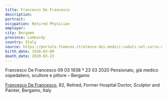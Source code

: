 ```yaml
---
title: Francesco De Francesco
description: 
portrait: 
occupation: Retired Physician
employer: 
city: Bergamo
province: Lombardy
country: Italy 
source: https://portale.fnomceo.it/elenco-dei-medici-caduti-nel-corso-dellepidemia-di-covid-19/
birth_date: 1938-03-09
death_date: 2020-03-23
---
```


Francesco De Francesco 09 03 1938 † 23 03 2020
Pensionato, già medico ospedaliero, scultore e pittore – Bergamo

<a href="https://portale.fnomceo.it/elenco-dei-medici-caduti-nel-corso-dellepidemia-di-covid-19/">Francesco De Francesco</a>, 82, Retired, Former Hospital Doctor, Sculptor and Painter, Bergamo, Italy
